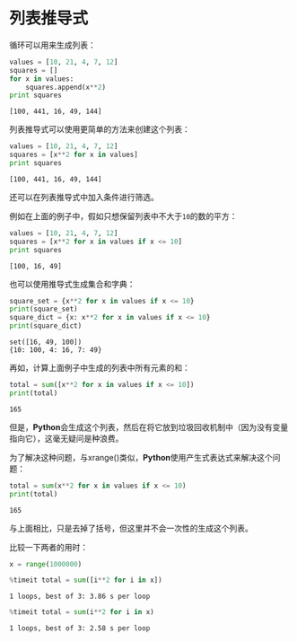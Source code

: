 # 列表推导式

循环可以用来生成列表：


```python
values = [10, 21, 4, 7, 12]
squares = []
for x in values:
    squares.append(x**2)
print squares
```

    [100, 441, 16, 49, 144]


列表推导式可以使用更简单的方法来创建这个列表：


```python
values = [10, 21, 4, 7, 12]
squares = [x**2 for x in values]
print squares
```

    [100, 441, 16, 49, 144]


还可以在列表推导式中加入条件进行筛选。

例如在上面的例子中，假如只想保留列表中不大于`10`的数的平方：


```python
values = [10, 21, 4, 7, 12]
squares = [x**2 for x in values if x <= 10]
print squares
```

    [100, 16, 49]


也可以使用推导式生成集合和字典：


```python
square_set = {x**2 for x in values if x <= 10}
print(square_set)
square_dict = {x: x**2 for x in values if x <= 10}
print(square_dict)
```

    set([16, 49, 100])
    {10: 100, 4: 16, 7: 49}


再如，计算上面例子中生成的列表中所有元素的和：


```python
total = sum([x**2 for x in values if x <= 10])
print(total)
```

    165


但是，**Python**会生成这个列表，然后在将它放到垃圾回收机制中（因为没有变量指向它），这毫无疑问是种浪费。

为了解决这种问题，与xrange()类似，**Python**使用产生式表达式来解决这个问题：


```python
total = sum(x**2 for x in values if x <= 10)
print(total)
```

    165


与上面相比，只是去掉了括号，但这里并不会一次性的生成这个列表。

比较一下两者的用时：


```python
x = range(1000000)
```


```python
%timeit total = sum([i**2 for i in x])
```

    1 loops, best of 3: 3.86 s per loop



```python
%timeit total = sum(i**2 for i in x)
```

    1 loops, best of 3: 2.58 s per loop

